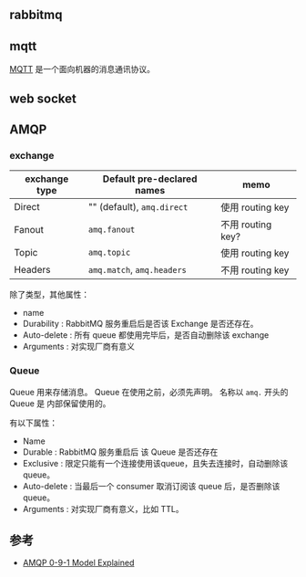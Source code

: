 ## rabbitmq
## mqtt

[MQTT](http://mqtt.org/) 是一个面向机器的消息通讯协议。


## web socket 

## AMQP

###  exchange

|exchange type  |Default pre-declared names|memo|
|---------------|-------------------|-----|
|Direct         | "" (default), `amq.direct` |使用 routing key |
|Fanout         | `amq.fanout`               |不用 routing key? |
|Topic          | `amq.topic`                |使用 routing key |
|Headers        | `amq.match`, `amq.headers` |不用 routing key |

除了类型，其他属性：

* name 
* Durability    : RabbitMQ 服务重启后是否该 Exchange 是否还存在。
* Auto-delete   : 所有 queue 都使用完毕后，是否自动删除该 exchange
* Arguments     : 对实现厂商有意义

### Queue
Queue 用来存储消息。
Queue 在使用之前，必须先声明。
名称以 `amq.` 开头的 Queue 是 内部保留使用的。

有以下属性：
* Name
* Durable       : RabbitMQ 服务重启后 该 Queue 是否还存在
* Exclusive     : 限定只能有一个连接使用该queue，且失去连接时，自动删除该 queue。
* Auto-delete   : 当最后一个 consumer 取消订阅该 queue 后，是否删除该 queue。
* Arguments     : 对实现厂商有意义，比如 TTL。


## 参考

* [AMQP 0-9-1 Model Explained](https://www.rabbitmq.com/tutorials/amqp-concepts.html) 